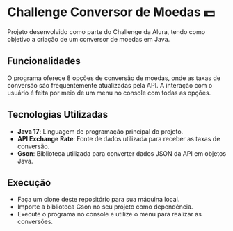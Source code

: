# Challenge Conversor de Moedas 💵
Projeto desenvolvido como parte do Challenge da Alura, tendo como objetivo a criação de um conversor de moedas em Java.

## Funcionalidades

O programa oferece 8 opções de conversão de moedas, onde as taxas de conversão são frequentemente atualizadas pela API. A interação com o usuário é feita por meio de um menu no console com todas as opções.

## Tecnologias Utilizadas

- **Java 17**: Linguagem de programação principal do projeto.
- **API Exchange Rate**: Fonte de dados utilizada para receber as taxas de conversão.
- **Gson**: Biblioteca utilizada para converter dados JSON da API em objetos Java.

## Execução

- Faça um clone deste repositório para sua máquina local.
- Importe a biblioteca Gson no seu projeto como dependência.
- Execute o programa no console e utilize o menu para realizar as conversões.
